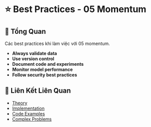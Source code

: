 # ⭐ Best Practices - 05 Momentum

## 🎯 Tổng Quan

Các best practices khi làm việc với 05 momentum.

- **Always validate data**
- **Use version control**
- **Document code and experiments**
- **Monitor model performance**
- **Follow security best practices**

## 🔗 Liên Kết Liên Quan

- [Theory](./THEORY_05_momentum.md)
- [Implementation](./IMPLEMENTATION_05_momentum.md)
- [Code Examples](./CODE_EXAMPLES_05_momentum.md)
- [Complex Problems](./COMPLEX_PROBLEMS.md)
